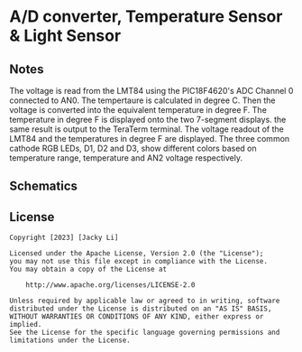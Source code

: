 # A/D converter, Temperature Sensor & Light Sensor

## Notes

The voltage is read from the LMT84 using the PIC18F4620's ADC Channel 0 connected to AN0. The tempertaure is calculated in degree C. Then the voltage is converted into the equivalent temperature in degree F. The temperature in degree F is displayed onto the two 7-segment displays. the same result is output to the TeraTerm terminal. The voltage readout of the LMT84 and the temperatures in degree F are displayed. The three common cathode RGB LEDs, D1, D2 and D3, show different colors based on temperature range, temperature and AN2 voltage respectively.

## Schematics

## License

    Copyright [2023] [Jacky Li]

    Licensed under the Apache License, Version 2.0 (the "License");
    you may not use this file except in compliance with the License.
    You may obtain a copy of the License at

        http://www.apache.org/licenses/LICENSE-2.0

    Unless required by applicable law or agreed to in writing, software
    distributed under the License is distributed on an "AS IS" BASIS,
    WITHOUT WARRANTIES OR CONDITIONS OF ANY KIND, either express or implied.
    See the License for the specific language governing permissions and
    limitations under the License.

